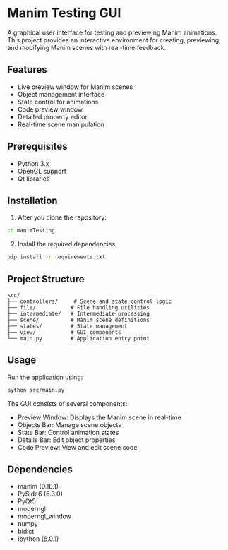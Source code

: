 # Manim Testing GUI

A graphical user interface for testing and previewing Manim animations. This project provides an interactive environment for creating, previewing, and modifying Manim scenes with real-time feedback.

## Features

- Live preview window for Manim scenes
- Object management interface
- State control for animations
- Code preview window
- Detailed property editor
- Real-time scene manipulation

## Prerequisites

- Python 3.x
- OpenGL support
- Qt libraries

## Installation

1. After you clone the repository:
```bash
cd manimTesting
```

2. Install the required dependencies:
```bash
pip install -r requirements.txt
```

## Project Structure

```
src/
├── controllers/     # Scene and state control logic
├── file/           # File handling utilities
├── intermediate/   # Intermediate processing
├── scene/          # Manim scene definitions
├── states/         # State management
├── view/           # GUI components
└── main.py         # Application entry point
```

## Usage

Run the application using:

```bash
python src/main.py
```

The GUI consists of several components:
- Preview Window: Displays the Manim scene in real-time
- Objects Bar: Manage scene objects
- State Bar: Control animation states
- Details Bar: Edit object properties
- Code Preview: View and edit scene code

## Dependencies

- manim (0.18.1)
- PySide6 (6.3.0)
- PyQt5
- moderngl
- moderngl_window
- numpy
- bidict
- ipython (8.0.1)
